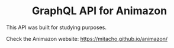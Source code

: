 <h1 style="text-align: center;">
  GraphQL API for Animazon
</h1>

This API was built for studying purposes.

Check the Animazon website: <https://mitacho.github.io/animazon/>